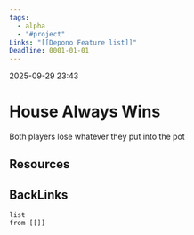 ```yaml
---
tags:
  - alpha
  - "#project"
Links: "[[Depono Feature list]]"
Deadline: 0001-01-01
---
```

2025-09-29 23:43

# House Always Wins
Both players lose whatever they put into the pot

## Resources


## BackLinks

```dataview
list
from [[]]
```





